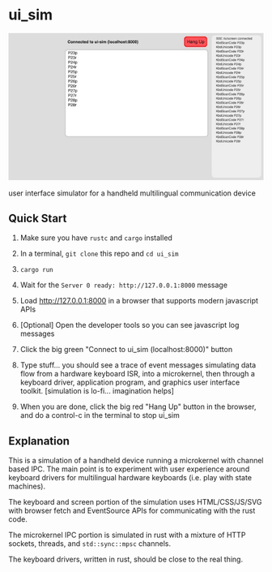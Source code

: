 # ui_sim

![ui_sim demo screenshot](ui_sim_demo.jpg)

user interface simulator for a handheld multilingual communication device


## Quick Start

1. Make sure you have `rustc` and `cargo` installed

2. In a terminal, `git clone` this repo and `cd ui_sim`

3. `cargo run`

4. Wait for the `Server 0 ready: http://127.0.0.1:8000` message

5. Load http://127.0.0.1:8000 in a browser that supports modern javascript APIs

6. [Optional] Open the developer tools so you can see javascript log messages

7. Click the big green "Connect to ui_sim (localhost:8000)" button

8. Type stuff... you should see a trace of event messages simulating data
   flow from a hardware keyboard ISR, into a microkernel, then through a
   keyboard driver, application program, and graphics user interface toolkit.
   [simulation is lo-fi... imagination helps]

9. When you are done, click the big red "Hang Up" button in the browser,
   and do a control-c in the terminal to stop ui_sim


## Explanation

This is a simulation of a handheld device running a microkernel with channel
based IPC. The main point is to experiment with user experience around keyboard
drivers for multilingual hardware keyboards (i.e. play with state machines).

The keyboard and screen portion of the simulation uses HTML/CSS/JS/SVG with
browser fetch and EventSource APIs for communicating with the rust code.

The microkernel IPC portion is simulated in rust with a mixture of HTTP
sockets, threads, and `std::sync::mpsc` channels.

The keyboard drivers, written in rust, should be close to the real thing.

